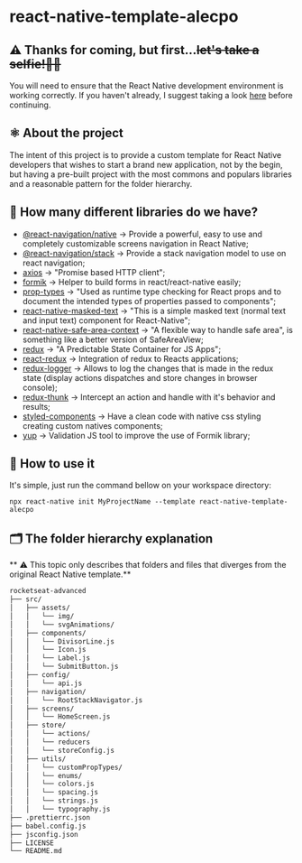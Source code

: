 
# react-native-template-alecpo

## ⚠️ Thanks for coming, but first...~~let's take a selfie!🤳🏻~~
You will need to ensure that the React Native development environment is working correctly. If you haven't already, I suggest taking a look [here](https://reactnative.dev/docs/environment-setup) before continuing.

## ⚛️ About the project 
The intent of this project is to provide a custom template for React Native developers that wishes to start a brand new application, not by the begin, but having a pre-built project with the most commons and populars libraries and a reasonable pattern for the folder hierarchy.

## 🤔 How many different libraries do we have?

 - [@react-navigation/native](https://reactnavigation.org/docs/getting-started) → Provide a powerful, easy to use and completely customizable screens navigation in React Native;
 - [@react-navigation/stack](https://reactnavigation.org/docs/stack-navigator) → Provide a stack navigation model to use on react navigation;
 - [axios](https://github.com/axios/axios) → "Promise based HTTP client";
 - [formik](https://jaredpalmer.com/formik/docs/guides/react-native) → Helper to build forms in react/react-native easily;
 - [prop-types](https://www.npmjs.com/package/prop-types) → "Used as runtime type checking for React props and to document the intended types of properties passed to components";
 - [react-native-masked-text](https://github.com/benhurott/react-native-masked-text) → "This is a simple masked text (normal text and input text) component for React-Native";
 - [react-native-safe-area-context](https://github.com/th3rdwave/react-native-safe-area-context) → "A flexible way to handle safe area", is something like a better version of SafeAreaView;
 - [redux](https://redux.js.org/) →  "A Predictable State Container for JS Apps";
 - [react-redux](https://redux.js.org/basics/usage-with-react) → Integration of redux to Reacts applications;
 - [redux-logger](https://github.com/LogRocket/redux-logger) → Allows to log the changes that is made in the redux state (display actions dispatches and store changes in browser console);
 - [redux-thunk](https://github.com/reduxjs/redux-thunk) → Intercept an action and handle with it's behavior and results;
 - [styled-components](https://styled-components.com/) → Have a clean code with native css styling creating custom natives components;
 - [yup](https://github.com/jquense/yup) → Validation JS tool to improve the use of Formik library;
 
 ## 🙏 How to use it
 It's simple, just run the command bellow on your workspace directory:

    npx react-native init MyProjectName --template react-native-template-alecpo

## 🗂 The folder hierarchy explanation

** ⚠️ This topic only describes that folders and files that diverges from the original React Native template.**

 ```bash
rocketseat-advanced
├── src/
│   ├── assets/
│   │   └── img/
│   │   └── svgAnimations/
│   ├── components/
│   │   └── DivisorLine.js
│   │   └── Icon.js
│   │   └── Label.js
│   │   └── SubmitButton.js
│   ├── config/
│   │   └── api.js
│   ├── navigation/
│   │   └── RootStackNavigator.js
│   ├── screens/
│   │   └── HomeScreen.js
│   ├── store/
│   │   └── actions/
│   │   └── reducers
│   │   └── storeConfig.js
│   ├── utils/
│   │   └── customPropTypes/
│   │   └── enums/
│   │   └── colors.js
│   │   └── spacing.js
│   │   └── strings.js
│   │   └── typography.js
├── .prettierrc.json
├── babel.config.js
├── jsconfig.json
├── LICENSE
└── README.md
```
